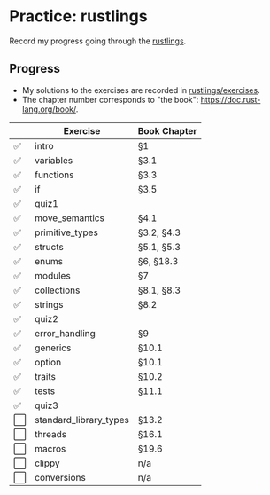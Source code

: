 # Practice: rustlings

Record my progress going through the [rustlings](https://github.com/rust-lang/rustlings).

## Progress

- My solutions to the exercises are recorded in [rustlings/exercises](https://github.com/qobilidop/rustlings/tree/practice/exercises).
- The chapter number corresponds to "the book": https://doc.rust-lang.org/book/.

|                      | Exercise               | Book Chapter |
|----------------------|------------------------|--------------|
| :white_check_mark:   | intro                  | §1           |
| :white_check_mark:   | variables              | §3.1         |
| :white_check_mark:   | functions              | §3.3         |
| :white_check_mark:   | if                     | §3.5         |
| :white_check_mark:   | quiz1                  |              |
| :white_check_mark:   | move_semantics         | §4.1         |
| :white_check_mark:   | primitive_types        | §3.2, §4.3   |
| :white_check_mark:   | structs                | §5.1, §5.3   |
| :white_check_mark:   | enums                  | §6, §18.3    |
| :white_check_mark:   | modules                | §7           |
| :white_check_mark:   | collections            | §8.1, §8.3   |
| :white_check_mark:   | strings                | §8.2         |
| :white_check_mark:   | quiz2                  |              |
| :white_check_mark:   | error_handling         | §9           |
| :white_check_mark:   | generics               | §10.1        |
| :white_check_mark:   | option                 | §10.1        |
| :white_check_mark:   | traits                 | §10.2        |
| :white_check_mark:   | tests                  | §11.1        |
| :white_check_mark:   | quiz3                  |              |
| :white_large_square: | standard_library_types | §13.2        |
| :white_large_square: | threads                | §16.1        |
| :white_large_square: | macros                 | §19.6        |
| :white_large_square: | clippy                 | n/a          |
| :white_large_square: | conversions            | n/a          |
